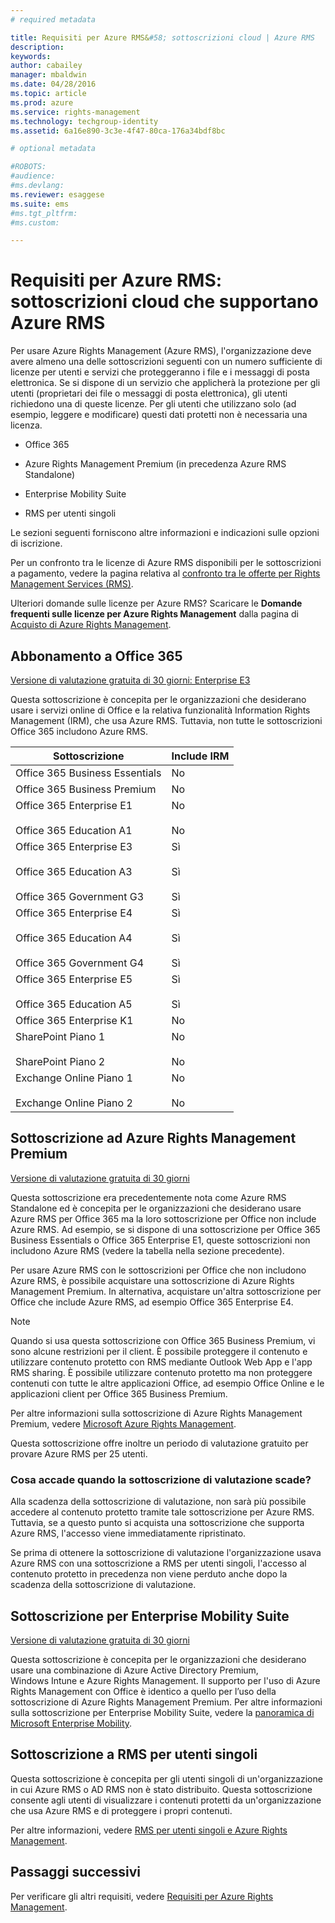 ```yaml
---
# required metadata

title: Requisiti per Azure RMS&#58; sottoscrizioni cloud | Azure RMS
description:
keywords:
author: cabailey
manager: mbaldwin
ms.date: 04/28/2016
ms.topic: article
ms.prod: azure
ms.service: rights-management
ms.technology: techgroup-identity
ms.assetid: 6a16e890-3c3e-4f47-80ca-176a34bdf8bc

# optional metadata

#ROBOTS:
#audience:
#ms.devlang:
ms.reviewer: esaggese
ms.suite: ems
#ms.tgt_pltfrm:
#ms.custom:

---
```



# Requisiti per Azure RMS: sottoscrizioni cloud che supportano Azure RMS
Per usare Azure Rights Management (Azure RMS), l'organizzazione deve avere almeno una delle sottoscrizioni seguenti con un numero sufficiente di licenze per utenti e servizi che proteggeranno i file e i messaggi di posta elettronica. Se si dispone di un servizio che applicherà la protezione per gli utenti (proprietari dei file o messaggi di posta elettronica), gli utenti richiedono una di queste licenze. Per gli utenti che utilizzano solo (ad esempio, leggere e modificare) questi dati protetti non è necessaria una licenza.

-   Office 365

-   Azure Rights Management Premium (in precedenza Azure RMS Standalone)

-   Enterprise Mobility Suite

-   RMS per utenti singoli

Le sezioni seguenti forniscono altre informazioni e indicazioni sulle opzioni di iscrizione.

Per un confronto tra le licenze di Azure RMS disponibili per le sottoscrizioni a pagamento, vedere la pagina relativa al [confronto tra le offerte per Rights Management Services (RMS)](http://technet.microsoft.com/dn858608).

Ulteriori domande sulle licenze per Azure RMS? Scaricare le **Domande frequenti sulle licenze per Azure Rights Management** dalla pagina di [Acquisto di Azure Rights Management](https://www.microsoft.com/en-us/server-cloud/products/azure-rights-management/Purchasing.aspx). 

## Abbonamento a Office 365
[Versione di valutazione gratuita di 30 giorni: Enterprise E3](http://go.microsoft.com/fwlink/p/?LinkID=403802)

Questa sottoscrizione è concepita per le organizzazioni che desiderano usare i servizi online di Office e la relativa funzionalità Information Rights Management (IRM), che usa Azure RMS. Tuttavia, non tutte le sottoscrizioni Office 365 includono Azure RMS.

Sottoscrizione  |Include IRM 
------------- | ------------- |
Office 365 Business Essentials|No|
Office 365 Business Premium|No|
Office 365 Enterprise E1 <br /><br /> Office 365 Education A1|No <br /><br /> No|
Office 365 Enterprise E3 <br /><br /> Office 365 Education A3 <br /><br /> Office 365 Government G3|Sì <br /><br /> Sì <br /><br /> Sì|
Office 365 Enterprise E4 <br /><br /> Office 365 Education A4 <br /><br /> Office 365 Government G4|Sì <br /><br /> Sì <br /><br /> Sì|
Office 365 Enterprise E5 <br /><br /> Office 365 Education A5|Sì <br /><br /> Sì|
Office 365 Enterprise K1|No|
SharePoint Piano 1 <br /><br /> SharePoint Piano 2|No <br /><br /> No|
Exchange Online Piano 1 <br /><br /> Exchange Online Piano 2|No <br /><br /> No|


## Sottoscrizione ad Azure Rights Management Premium
[Versione di valutazione gratuita di 30 giorni](https://portal.microsoftonline.com/Signup/MainSignUp15.aspx?&amp;OfferId=A43415D3-404C-4df3-B31B-AAD28118A778&amp;dl=RIGHTSMANAGEMENT&amp;ali=1)

Questa sottoscrizione era precedentemente nota come Azure RMS Standalone ed è concepita per le organizzazioni che desiderano usare Azure RMS per Office 365 ma la loro sottoscrizione per Office non include Azure RMS. Ad esempio, se si dispone di una sottoscrizione per Office 365 Business Essentials o Office 365 Enterprise E1, queste sottoscrizioni non includono Azure RMS (vedere la tabella nella sezione precedente). 

Per usare Azure RMS con le sottoscrizioni per Office che non includono Azure RMS, è possibile acquistare una sottoscrizione di Azure Rights Management Premium. In alternativa, acquistare un'altra sottoscrizione per Office che include Azure RMS, ad esempio Office 365 Enterprise E4.

> [!NOTE]
> Quando si usa questa sottoscrizione con Office 365 Business Premium, vi sono alcune restrizioni per il client. È possibile proteggere il contenuto e utilizzare contenuto protetto con RMS mediante Outlook Web App e l'app RMS sharing. È possibile utilizzare contenuto protetto ma non proteggere contenuti con tutte le altre applicazioni Office, ad esempio Office Online e le applicazioni client per Office 365 Business Premium.

Per altre informazioni sulla sottoscrizione di Azure Rights Management Premium, vedere [Microsoft Azure Rights Management](http://products.office.com/business/microsoft-azure-rights-management).

Questa sottoscrizione offre inoltre un periodo di valutazione gratuito per provare Azure RMS per 25 utenti. 

### Cosa accade quando la sottoscrizione di valutazione scade?
Alla scadenza della sottoscrizione di valutazione, non sarà più possibile accedere al contenuto protetto tramite tale sottoscrizione per Azure RMS. Tuttavia, se a questo punto si acquista una sottoscrizione che supporta Azure RMS, l'accesso viene immediatamente ripristinato.

Se prima di ottenere la sottoscrizione di valutazione l'organizzazione usava Azure RMS con una sottoscrizione a RMS per utenti singoli, l'accesso al contenuto protetto in precedenza non viene perduto anche dopo la scadenza della sottoscrizione di valutazione.

## Sottoscrizione per Enterprise Mobility Suite
[Versione di valutazione gratuita di 30 giorni](http://go.microsoft.com/fwlink/?LinkId=615385)

Questa sottoscrizione è concepita per le organizzazioni che desiderano usare una combinazione di Azure Active Directory Premium, Windows Intune e Azure Rights Management. Il supporto per l'uso di Azure Rights Management con Office è identico a quello per l’uso della sottoscrizione di Azure Rights Management Premium. 
Per altre informazioni sulla sottoscrizione per Enterprise Mobility Suite, vedere la [panoramica di Microsoft Enterprise Mobility](http://go.microsoft.com/fwlink/?LinkId=615386).

## Sottoscrizione a RMS per utenti singoli
Questa sottoscrizione è concepita per gli utenti singoli di un'organizzazione in cui Azure RMS o AD RMS non è stato distribuito. Questa sottoscrizione consente agli utenti di visualizzare i contenuti protetti da un'organizzazione che usa Azure RMS e di proteggere i propri contenuti.

Per altre informazioni, vedere [RMS per utenti singoli e Azure Rights Management](../understand-explore/rms-for-individuals.md).

## Passaggi successivi
Per verificare gli altri requisiti, vedere [Requisiti per Azure Rights Management](requirements-azure-rms.md).

<!--HONumber=Apr16_HO4-->


